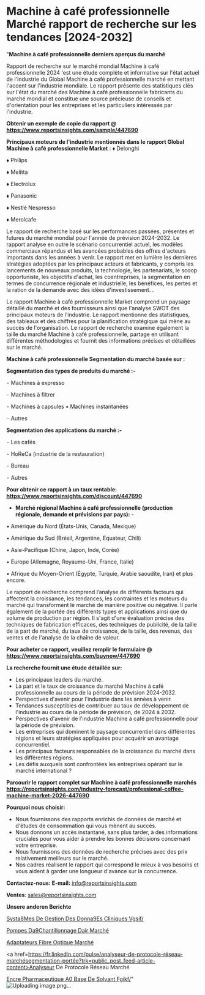 # Machine à café professionnelle Marché rapport de recherche sur les tendances [2024-2032]

"<strong>Machine à café professionnelle derniers aperçus du marché</strong>

Rapport de recherche sur le marché mondial Machine à café professionnelle 2024 'est une étude complète et informative sur l'état actuel de l'industrie du Global Machine à café professionnelle marché en mettant l'accent sur l'industrie mondiale. Le rapport présente des statistiques clés sur l'état du marché des Machine à café professionnelle fabricants du marché mondial et constitue une source précieuse de conseils et d'orientation pour les entreprises et les particuliers intéressés par l'industrie.

<strong>Obtenir un exemple de copie du rapport @ <a href=https://www.reportsinsights.com/sample/447690>https://www.reportsinsights.com/sample/447690</a></strong>

<strong>Principaux moteurs de l'industrie mentionnés dans le rapport Global Machine à café professionnelle Market</strong> :
♦ Delonghi

♦ Philips

♦ Melitta

♦ Electrolux

♦ Panasonic

♦ Nestlé Nespresso

♦ Merolcafe

Le rapport de recherche basé sur les performances passées, présentes et futures du marché mondial pour l'année de prévision 2024-2032. Le rapport analyse en outre le scénario concurrentiel actuel, les modèles commerciaux répandus et les avancées probables des offres d'acteurs importants dans les années à venir. Le rapport met en lumière les dernières stratégies adoptées par les principaux acteurs et fabricants, y compris les lancements de nouveaux produits, la technologie, les partenariats, le scoop opportuniste, les objectifs d'achat, les coentreprises, la segmentation en termes de concurrence régionale et industrielle, les bénéfices, les pertes et la ration de la demande avec des idées d'investissement. .

Le rapport Machine à café professionnelle Market comprend un paysage détaillé du marché et des fournisseurs ainsi que l'analyse SWOT des principaux moteurs de l'industrie. Le rapport mentionne des statistiques, des tableaux et des chiffres pour la planification stratégique qui mène au succès de l'organisation. Le rapport de recherche examine également la taille du marché Machine à café professionnelle, partage en utilisant différentes méthodologies et fournit des informations précises et détaillées sur le marché.

<strong>Machine à café professionnelle Segmentation du marché basée sur :</strong>

<strong>Segmentation des types de produits du marché :-</strong>

⁃ Machines à expresso

⁃ Machines à filtrer

⁃ Machines à capsules
• Machines instantanées

⁃ Autres

<strong>Segmentation des applications du marché :-</strong>

⁃ Les cafés

⁃ HoReCa (industrie de la restauration)

⁃ Bureau

⁃ Autres

<strong>Pour obtenir ce rapport à un taux rentable: <a href=https://www.reportsinsights.com/discount/447690>https://www.reportsinsights.com/discount/447690</a></strong>
<ul>
  <li><strong>Marché régional Machine à café professionnelle (production régionale, demande et prévisions par pays): -</strong></li>
</ul>
• Amérique du Nord (États-Unis, Canada, Mexique)

• Amérique du Sud (Brésil, Argentine, Equateur, Chili)

• Asie-Pacifique (Chine, Japon, Inde, Corée)

• Europe (Allemagne, Royaume-Uni, France, Italie)

• Afrique du Moyen-Orient (Égypte, Turquie, Arabie saoudite, Iran) et plus encore.

Le rapport de recherche comprend l’analyse de différents facteurs qui affectent la croissance, les tendances, les contraintes et les moteurs du marché qui transforment le marché de manière positive ou négative. Il parle également de la portée des différents types et applications ainsi que du volume de production par région. Il s'agit d'une évaluation précise des techniques de fabrication efficaces, des techniques de publicité, de la taille de la part de marché, du taux de croissance, de la taille, des revenus, des ventes et de l'analyse de la chaîne de valeur.

<strong>Pour acheter ce rapport, veuillez remplir le formulaire @   <a href=https://www.reportsinsights.com/buynow/447690>https://www.reportsinsights.com/buynow/447690</a></strong>

<strong>La recherche fournit une étude détaillée sur:</strong>
<ul>
  <li>Les principaux leaders du marché.</li>
  <li>La part et le taux de croissance du marché Machine à café professionnelle au cours de la période de prévision 2024-2032.</li>
  <li>Perspectives d'avenir pour l'industrie dans les années à venir.</li>
  <li>Tendances susceptibles de contribuer au taux de développement de l'industrie au cours de la période de prévision, de 2024 à 2032.</li>
  <li>Perspectives d'avenir de l'industrie Machine à café professionnelle pour la période de prévision.</li>
  <li>Les entreprises qui dominent le paysage concurrentiel dans différentes régions et leurs stratégies appliquées pour acquérir un avantage concurrentiel.</li>
  <li>Les principaux facteurs responsables de la croissance du marché dans les différentes régions.</li>
  <li>Les défis auxquels sont confrontées les entreprises opérant sur le marché international ?</li>
</ul>

<strong>Parcourir le rapport complet sur Machine à café professionnelle marchés <a href=https://reportsinsights.com/industry-forecast/professional-coffee-machine-market-2026-447690>https://reportsinsights.com/industry-forecast/professional-coffee-machine-market-2026-447690</a></strong>

<strong>Pourquoi nous choisir:</strong>
<ul>
  <li>Nous fournissons des rapports enrichis de données de marché et d'études de consommation qui vous mènent au succès.</li>
  <li>Nous donnons un accès instantané, sans plus tarder, à des informations cruciales pour vous aider à prendre les bonnes décisions concernant votre entreprise.</li>
  <li>Nous fournissons des données de recherche précises avec des prix relativement meilleurs sur le marché.</li>
  <li>Nos cadres réalisent le rapport qui correspond le mieux à vos besoins et vous aident à garder une longueur d'avance sur la concurrence.</li>
</ul>
<strong>Contactez-nous:
</strong><strong>E-mail:</strong> <a href=mailto:info@reportsinsights.com>info@reportsinsights.com</a>

<strong>Ventes</strong>: <a href=mailto:sales@reportsinsights.com>sales@reportsinsights.com</a>

<strong>Unsere anderen Berichte</strong>

<a href=https://www.linkedin.com/pulse/syst%C3%A8mes-de-gestion-des-donn%C3%A9es-cliniques-vgsif/>Systa8Mes De Gestion Des Donna9Es Cliniques Vgsif/</a>

<a href=https://www.linkedin.com/pulse/pompes-d%C3%A9chantillonnage-dair-march%C3%A9-de-la-taille-squcc/>Pompes Da9Chantillonnage Dair Marché</a>

<a href=https://www.linkedin.com/pulse/adaptateurs-fibre-optique-marché-progrès-technologiques-jngyc/>Adaptateurs Fibre Optique Marché</a>

<a href=https://fr.linkedin.com/pulse/analyseur-de-protocole-réseau-marchésegmentation-portée?trk=public_post_feed-article-content>Analyseur De Protocole Réseau Marché</a>

<a href=https://www.linkedin.com/pulse/encre-pharmaceutique-%C3%A0-base-de-solvant-fgikf/>Encre Pharmaceutique A0 Base De Solvant Fgikf/</a>"
![Uploading image.png…]()
